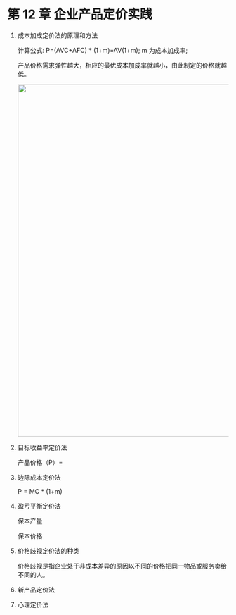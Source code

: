 # 第 12 章 企业产品定价实践

1. 成本加成定价法的原理和方法

   计算公式: P=(AVC+AFC) \* (1+m)=AV(1+m); m 为成本加成率;

   产品价格需求弹性越大，相应的最优成本加成率就越小，由此制定的价格就越低。

   <image src="https://szu-csse-1305214533.cos.ap-guangzhou.myqcloud.com/economy%2F12-1.png" width="800"/>

2. 目标收益率定价法

   产品价格（P）=

3. 边际成本定价法

   P = MC \* (1+m)

4. 盈亏平衡定价法

   保本产量

   保本价格

5. 价格歧视定价法的种类

   价格歧视是指企业处于非成本差异的原因以不同的价格把同一物品或服务卖给不同的人。

6. 新产品定价法
7. 心理定价法

